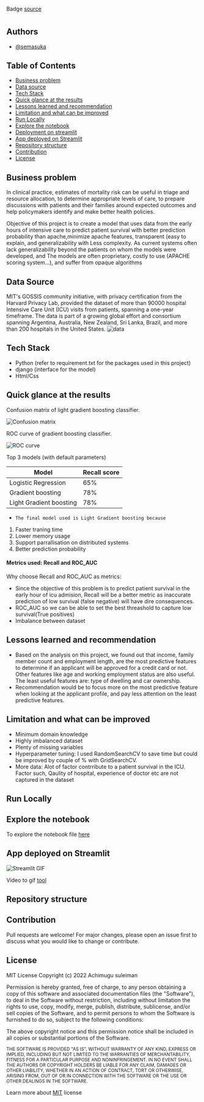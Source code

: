 

Badge [source](https://shields.io/)

#


## Authors

- [@semasuka](https://www.github.com/sachimugu)

## Table of Contents

  - [Business problem](#business-problem)
  - [Data source](#data-source)
  - [Tech Stack](#tech-stack)
  - [Quick glance at the results](#quick-glance-at-the-results)
  - [Lessons learned and recommendation](#lessons-learned-and-recommendation)
  - [Limitation and what can be improved](#limitation-and-what-can-be-improved)
  - [Run Locally](#run-locally)
  - [Explore the notebook](#explore-the-notebook)
  - [Deployment on streamlit](#deployment-on-streamlit)
  - [App deployed on Streamlit](#app-deployed-on-streamlit)
  - [Repository structure](#repository-structure)
  - [Contribution](#contribution)
  - [License](#license)




## Business problem

In clinical practice, estimates of
mortality risk can be useful in triage and resource allocation, to determine appropriate levels of care, to prepare discussions with patients and their families around expected outcomes and help policymakers identify and make better health policies.

Objective of this project is to create a model that uses data from the early hours of intensive care to predict patient survival with better prediction probability than apache,minimize apache features, transparent (easy to explain, and generalizability with Less complexity. As current systems often lack generalizability beyond the patients on whom the models were developed, and The models are often proprietary, costly to use (APACHE scoring system...), and suffer from opaque algorithms 
## Data Source
MIT's GOSSIS community initiative, with privacy certification from the Harvard Privacy Lab,  provided the dataset of more than 90000 hospital Intensive Care Unit (ICU) visits from patients, spanning a one-year timeframe. The data is part of a growing global effort and consortium spanning Argentina, Australia, New Zealand, Sri Lanka, Brazil, and more than 200 hospitals in the United States.
![data](assets/data.png)

## Tech Stack

- Python (refer to requirement.txt for the packages used in this project)
- django (interface for the model)
- Html/Css


## Quick glance at the results

Confusion matrix of light gradient boosting classifier.

![Confusion matrix](assets/cm.png)

ROC curve of gradient boosting classifier.

![ROC curve](assets/roc.png)

Top 3 models (with default parameters)

| Model     	            | Recall score 	    |
|-------------------	    |------------------	|
| Logistic Regression   	| 65% 	            |
| Gradient boosting    	  | 78% 	            |
| Light Gradient boosting       | 78% 	            |

- ```The final model used is Light Gradient boosting because```
1. Faster traning time
2. Lower memory usage 
3. Support parrallisation on distributed systems
4. Better prediction probability
#### Metrics used: Recall and ROC_AUC
Why choose Recall and ROC_AUC as metrics:
  - Since the objective of this problem is to  predict patient survival in the early hour of icu admision, Recall will be a better metric as inaccurate prediction of low survival (false negative) will have dire consequences.
  - ROC_AUC so we can be able to set the best threashold to capture low survival(True positives)
  - Imbalance between dataset

## Lessons learned and recommendation

- Based on the analysis on this project, we found out that income, family member count and employment length, are the most predictive features to determine if an applicant will be approved for a credit card or not. Other features like age and working employment status are also useful. The least useful features are: type of dwelling and car ownership.
- Recommendation would be to focus more on the most predictive feature when looking at the applicant profile, and pay less attention on the least predictive features.
## Limitation and what can be improved
- Minimum domain knowledge
- Highly imbalanced dataset
- Plenty of missing variables
- Hyperparameter tuning: I used RandomSearchCV to save time but could be improved by couple of % with GridSearchCV.
- More data: Alot of factor contrribute to a patient survival in the ICU. Factor such, Qaulity of hospital, experience of doctor etc are not captured in the dataset 


## Run Locally


## Explore the notebook

To explore the notebook file [here](https://nbviewer.org/github/semasuka/Credit-card-approval-prediction-classification/blob/main/Credit_card_approval_prediction.ipynb)


## App deployed on Streamlit

![Streamlit GIF](assets/gif_streamlit.gif)

Video to gif [tool](https://ezgif.com/)
## Repository structure


## Contribution

Pull requests are welcome! For major changes, please open an issue first to discuss what you would like to change or contribute.

## License

MIT License
Copyright (c) 2022 Achimugu suleiman

Permission is hereby granted, free of charge, to any person obtaining a copy
of this software and associated documentation files (the "Software"), to deal
in the Software without restriction, including without limitation the rights
to use, copy, modify, merge, publish, distribute, sublicense, and/or sell
copies of the Software, and to permit persons to whom the Software is
furnished to do so, subject to the following conditions:

The above copyright notice and this permission notice shall be included in all
copies or substantial portions of the Software.

<small>THE SOFTWARE IS PROVIDED "AS IS", WITHOUT WARRANTY OF ANY KIND, EXPRESS OR
IMPLIED, INCLUDING BUT NOT LIMITED TO THE WARRANTIES OF MERCHANTABILITY,
FITNESS FOR A PARTICULAR PURPOSE AND NONINFRINGEMENT. IN NO EVENT SHALL THE
AUTHORS OR COPYRIGHT HOLDERS BE LIABLE FOR ANY CLAIM, DAMAGES OR OTHER
LIABILITY, WHETHER IN AN ACTION OF CONTRACT, TORT OR OTHERWISE, ARISING FROM,
OUT OF OR IN CONNECTION WITH THE SOFTWARE OR THE USE OR OTHER DEALINGS IN THE
SOFTWARE.</small>

Learn more about [MIT](https://choosealicense.com/licenses/mit/) license
